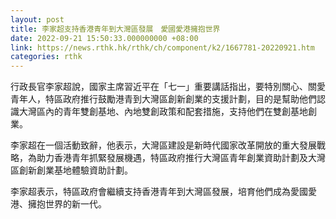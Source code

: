 ```yaml
---
layout: post
title: 李家超支持香港青年到大灣區發展　愛國愛港擁抱世界
date: 2022-09-21 15:50:33.000000000 +08:00
link: https://news.rthk.hk/rthk/ch/component/k2/1667781-20220921.htm
categories: rthk
---
```


行政長官李家超說，國家主席習近平在「七一」重要講話指出，要特別關心、關愛青年人，特區政府推行鼓勵港青到大灣區創新創業的支援計劃，目的是幫助他們認識大灣區內的青年雙創基地、內地雙創政策和配套措施，支持他們在雙創基地創業。

李家超在一個活動致辭，他表示，大灣區建設是新時代國家改革開放的重大發展戰略，為助力香港青年抓緊發展機遇，特區政府推行大灣區青年創業資助計劃及大灣區創新創業基地體驗資助計劃。

李家超表示，特區政府會繼續支持香港青年到大灣區發展，培育他們成為愛國愛港、擁抱世界的新一代。
